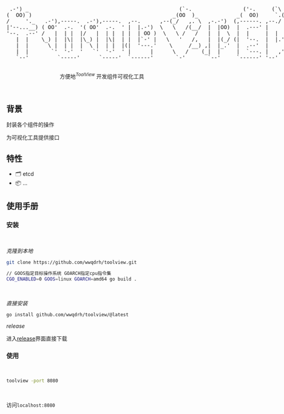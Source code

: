 <p align='center'>
  <pre style="float:left;">
 .-') _                                               (`-.                ('-.     (`\ .-') /`
(  OO) )                                            _(OO  )_            _(  OO)     `.( OO ),'
/     '._   .-'),-----.  .-'),-----.  ,--.      ,--(_/   ,. \  ,-.-')  (,------. ,--./  .--.  
|'--...__) ( OO'  .-.  '( OO'  .-.  ' |  |.-')  \   \   /(__/  |  |OO)  |  .---' |      |  |  
'--.  .--' /   |  | |  |/   |  | |  | |  | OO )  \   \ /   /   |  |  \  |  |     |  |   |  |, 
   |  |    \_) |  |\|  |\_) |  |\|  | |  |`-' |   \   '   /,   |  |(_/ (|  '--.  |  |.'.|  |_)
   |  |      \ |  | |  |  \ |  | |  |(|  '---.'    \     /__) ,|  |_.'  |  .--'  |         |  
   |  |       `'  '-'  '   `'  '-'  ' |      |      \   /    (_|  |     |  `---. |   ,'.   |  
   `--'         `-----'      `-----'  `------'       `-'       `--'     `------' '--'   '--'  
  </pre>
</p>

<p align='center'>
方便地<sup><em>ToolView</em></sup> 开发组件可视化工具
<br> 
</p>

<br>

## 背景


封装各个组件的操作

为可视化工具提供接口


## 特性

- 🗂 etcd
- 📦 ...

## 使用手册
### 安装
<br>

*克隆到本地*

```bash
git clone https://github.com/wwqdrh/toolview.git

// GOOS指定目标操作系统 GOARCH指定cpu指令集
CGO_ENABLED=0 GOOS=linux GOARCH=amd64 go build .
```
<br>

*直接安装*

```bash
go install github.com/wwqdrh/toolview/@latest
```

*release*

进入[release](https://github.com/wwqdrh/toolview/releases)界面直接下载

### 使用
<br>

```bash
toolview -port 8080
```
<br>

访问`localhost:8080`
<br>

